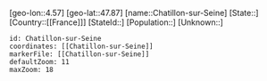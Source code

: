 ﻿---
location: [47.87,4.57]
mapzoom: [7,12] 
mapmarker: city 
type: City
tags:
- geo/City


SpocWebEntityId: 29561
isDeleted: false
confidential: public

---
[geo-lon::4.57]
[geo-lat::47.87]
[name::Chatillon-sur-Seine]
[State::]
[Country::[[France]]]
[StateId::]
[Population::]
[Unknown::]


```leaflet
id: Chatillon-sur-Seine
coordinates: [[Chatillon-sur-Seine]]
markerFile: [[Chatillon-sur-Seine]]
defaultZoom: 11 
maxZoom: 18
```
